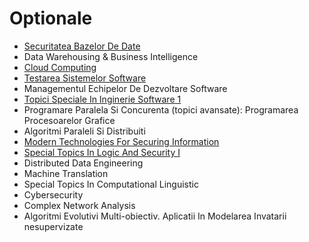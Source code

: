 # Optionale

- [Securitatea Bazelor De Date](https://github.com/FMI-Materials/FMI-Master-BDTS-Materials/tree/main/Year%20II/Semester%20I/Securitatea%20Bazelor%20De%20Date)
- Data Warehousing & Business Intelligence
- [Cloud Computing](https://github.com/FMI-Materials/FMI-Master-BDTS-Materials/tree/main/Year%20II/Semester%20I/Cloud%20Computing)
- [Testarea Sistemelor Software](https://github.com/FMI-Materials/FMI-Master-IS-Materials/tree/main/Year%20II/Semester%20I/Testarea%20Sistemelor%20Software)
- Managementul Echipelor De Dezvoltare Software
- [Topici Speciale In Inginerie Software 1](https://github.com/FMI-Materials/FMI-Master-IS-Materials/tree/main/Year%20II/Semester%20I/Topici%20Speciale%20In%20Inginerie%20Software%201)
- Programare Paralela Si Concurenta (topici avansate): Programarea Procesoarelor Grafice
- Algoritmi Paraleli Si Distribuiti
- [Modern Technologies For Securing Information](https://github.com/FMI-Materials/FMI-Master-SAL-Materials/tree/main/Year%20II/Semester%20I/Modern%20Technologies%20For%20Information%20Security)
- [Special Topics In Logic And Security I](https://github.com/FMI-Materials/FMI-Master-SAL-Materials/tree/main/Year%20II/Semester%20I/Special%20Topics%20in%20Security%20%26%20Applied%20Logic)
- Distributed Data Engineering
- Machine Translation
- Special Topics In Computational Linguistic
- Cybersecurity
- Complex Network Analysis
- Algoritmi Evolutivi Multi-obiectiv. Aplicatii In Modelarea Invatarii nesupervizate
